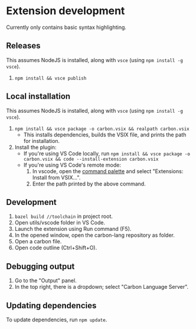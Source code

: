 # Extension development

<!--
Part of the Carbon Language project, under the Apache License v2.0 with LLVM
Exceptions. See /LICENSE for license information.
SPDX-License-Identifier: Apache-2.0 WITH LLVM-exception
-->

Currently only contains basic syntax highlighting.

## Releases

This assumes NodeJS is installed, along with `vsce` (using
`npm install -g vsce`).

1.  `npm install && vsce publish`

## Local installation

This assumes NodeJS is installed, along with `vsce` (using
`npm install -g vsce`).

1.  `npm install && vsce package -o carbon.vsix && realpath carbon.vsix`
    -   This installs dependencies, builds the VSIX file, and prints the path
        for installation.
2.  Install the plugin:
    -   If you're using VS Code locally, run
        `npm install && vsce package -o carbon.vsix && code --install-extension carbon.vsix`
    -   If you're using VS Code's remote mode:
        1.  In vscode, open the
            [command palette](https://code.visualstudio.com/docs/getstarted/userinterface#_command-palette)
            and select "Extensions: Install from VSIX...".
        2.  Enter the path printed by the above command.

## Development

1.  `bazel build //toolchain` in project root.
2.  Open utils/vscode folder in VS Code.
3.  Launch the extension using Run command (F5).
4.  In the opened window, open the carbon-lang repository as folder.
5.  Open a carbon file.
6.  Open code outline (Ctrl+Shift+O).

## Debugging output

1.  Go to the "Output" panel.
2.  In the top right, there is a dropdown; select "Carbon Language Server".

## Updating dependencies

To update dependencies, run `npm update`.

